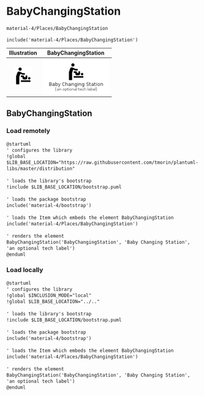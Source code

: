 # BabyChangingStation


```text
material-4/Places/BabyChangingStation
```

```text
include('material-4/Places/BabyChangingStation')
```



| Illustration | BabyChangingStation |
| :---: | :---: |
| ![illustration for Illustration](../../material-4/Places/BabyChangingStation.png) | ![illustration for BabyChangingStation](../../material-4/Places/BabyChangingStation.Local.png) |




## BabyChangingStation

### Load remotely
```plantuml
@startuml
' configures the library
!global $LIB_BASE_LOCATION="https://raw.githubusercontent.com/tmorin/plantuml-libs/master/distribution"

' loads the library's bootstrap
!include $LIB_BASE_LOCATION/bootstrap.puml

' loads the package bootstrap
include('material-4/bootstrap')

' loads the Item which embeds the element BabyChangingStation
include('material-4/Places/BabyChangingStation')

' renders the element
BabyChangingStation('BabyChangingStation', 'Baby Changing Station', 'an optional tech label')
@enduml
```

### Load locally
```plantuml
@startuml
' configures the library
!global $INCLUSION_MODE="local"
!global $LIB_BASE_LOCATION="../.."

' loads the library's bootstrap
!include $LIB_BASE_LOCATION/bootstrap.puml

' loads the package bootstrap
include('material-4/bootstrap')

' loads the Item which embeds the element BabyChangingStation
include('material-4/Places/BabyChangingStation')

' renders the element
BabyChangingStation('BabyChangingStation', 'Baby Changing Station', 'an optional tech label')
@enduml
```


